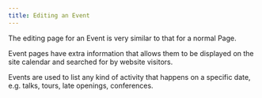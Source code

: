 ```yaml
---
title: Editing an Event
---
```

The editing page for an Event is very similar to that for a normal Page.

Event pages have extra information that allows them to be displayed on the site calendar and searched for by website visitors.

Events are used to list any kind of activity that happens on a specific date, e.g. talks, tours, late openings, conferences.